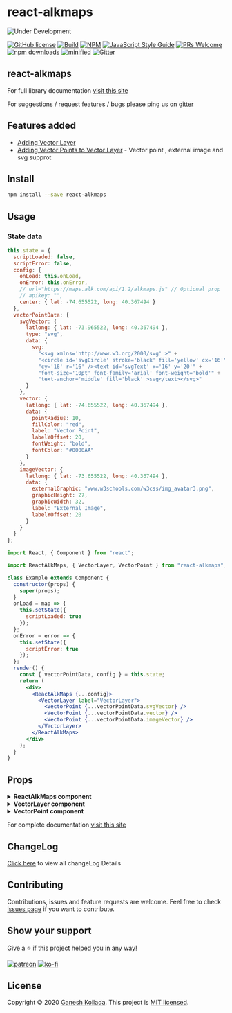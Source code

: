 # react-alkmaps

![Under Development](https://www.pngkey.com/png/detail/365-3650941_no-packages-are-available-right-now-website-under.png)

>

[![GitHub license][licence-image]][licence-url] [![Build][build-image]][build-url] [![NPM][npm-image]][npm-url] [![JavaScript Style Guide][codestyle-image]][codestyle-url] [![PRs Welcome][pr-image]][pr-url] [![npm downloads][downloads-image]][downloads-url] [![minified][minified-image]][minified-url] [![Gitter][gitter-image]][gitter-url]

## react-alkmaps

For full library documentation [visit this site](https://itsmeganeshcse.gitbook.io/react-alkmaps/)

For suggestions / request features / bugs please ping us on [gitter][gitter-url]

## Features added

- [Adding Vector Layer](https://github.com/itsmeganesh-cse-iiit/react-alkmaps/blob/master/CHANGELOG.md)
- [Adding Vector Points to Vector Layer](https://github.com/itsmeganesh-cse-iiit/react-alkmaps/blob/master/CHANGELOG.md) - Vector point , external image and svg supprot

## Install

```bash
npm install --save react-alkmaps
```

## Usage

### State data

```jsx
this.state = {
  scriptLoaded: false,
  scriptError: false,
  config: {
    onLoad: this.onLoad,
    onError: this.onError,
    // url="https://maps.alk.com/api/1.2/alkmaps.js" // Optional prop
    // apikey: "",
    center: { lat: -74.655522, long: 40.367494 }
  },
  vectorPointData: {
    svgVector: {
      latlong: { lat: -73.965522, long: 40.367494 },
      type: "svg",
      data: {
        svg:
          "<svg xmlns='http://www.w3.org/2000/svg' >" +
          "<circle id='svgCircle' stroke='black' fill='yellow' cx='16'" +
          "cy='16' r='16' /><text id='svgText' x='16' y='20'" +
          "font-size='10pt' font-family='arial' font-weight='bold'" +
          "text-anchor='middle' fill='black' >svg</text></svg>"
      }
    },
    vector: {
      latlong: { lat: -74.655522, long: 40.367494 },
      data: {
        pointRadius: 10,
        fillColor: "red",
        label: "Vector Point",
        labelYOffset: 20,
        fontWeight: "bold",
        fontColor: "#0000AA"
      }
    },
    imageVector: {
      latlong: { lat: -73.655522, long: 40.367494 },
      data: {
        externalGraphic: "www.w3schools.com/w3css/img_avatar3.png",
        graphicHeight: 27,
        graphicWidth: 32,
        label: "External Image",
        labelYOffset: 20
      }
    }
  }
};
```

```jsx
import React, { Component } from "react";

import ReactAlkMaps, { VectorLayer, VectorPoint } from "react-alkmaps";

class Example extends Component {
  constructor(props) {
    super(props);
  }
  onLoad = map => {
    this.setState({
      scriptLoaded: true
    });
  };
  onError = error => {
    this.setState({
      scriptError: true
    });
  };
  render() {
    const { vectorPointData, config } = this.state;
    return (
      <div>
        <ReactAlkMaps {...config}>
          <VectorLayer label="VectorLayer">
            <VectorPoint {...vectorPointData.svgVector} />
            <VectorPoint {...vectorPointData.vector} />
            <VectorPoint {...vectorPointData.imageVector} />
          </VectorLayer>
        </ReactAlkMaps>
      </div>
    );
  }
}
```

## Props

<details>
  <summary><b>ReactAlkMaps component</b></summary>

| Field   | Type            |  Default   |        Description        |
| ------- | --------------- | :--------: | :-----------------------: |
| onLoad  | func            |            | Invoked after script load |
| onError | func            |            | Invoked after script fail |
| url     | optional string | AlkMaps V2 |        AlkMaps URL        |
| apikey  | string          |            |      AlkMaps API key      |

</details>

<details>
  <summary><b>VectorLayer component</b></summary>

| Field | Type   |   Default    |    Description    |
| ----- | ------ | :----------: | :---------------: |
| label | string | Vector Layer | Vector Layer name |

</details>

<details>
  <summary><b>VectorPoint component</b></summary>
  
| Field   | Type                 |                              Default                               |            Description             |
| ------- | -------------------- | :----------------------------------------------------------------: | :--------------------------------: |
| latlong | object               |                                                                    |         Vector Layer name          |
| type    | `undefined` or `svg` |                             undefined                              |        Vector drawing type         |
| data    | svg                  |                  undefined OR `{svg: svgContent}`                  |     To draw using svg content      |
|         | image                | {`externalGraphic:imageURL,...`} OR `As mentioned in alkmaps site` | To draw vector with external image |
|         | vector               |     {`pointRadius: 10,...`} OR `As mentioned in Alk maps site`     |           To draw vector           |

</details>

For complete documentation [visit this site](https://itsmeganeshcse.gitbook.io/react-alkmaps/)

## ChangeLog

[Click here](https://github.com/itsmeganesh-cse-iiit/react-alkmaps/blob/master/CHANGELOG.md) to view all changeLog Details

## Contributing

Contributions, issues and feature requests are welcome.
Feel free to check [issues page](https://github.com/itsmeganesh-cse-iiit/react-alkmaps/issues) if you want to contribute.

## Show your support

Give a :star: if this project helped you in any way!

[![patreon](https://img.icons8.com/cotton/30/000000/donate--v2.png)](https://www.patreon.com/ganeshkoilada) [![ko-fi](https://www.ko-fi.com/img/githubbutton_sm.svg)](https://ko-fi.com/ganeshkoilada)

## License

Copyright © 2020 [Ganesh Koilada](https://github.com/itsmeganesh-cse-iiit).
This project is [MIT licensed](#).

[gitter-image]: https://badges.gitter.im/Join%20Chat.svg
[gitter-url]: https://gitter.im/react-alkmaps/community?utm_source=badge&utm_medium=badge&utm_campaign=pr-badge&utm_content=badge
[build-image]: https://travis-ci.org/itsmeganesh-cse-iiit/react-alkmaps.svg?branch=master
[build-url]: "#"
[licence-image]: https://img.shields.io/badge/license-MIT-blue.svg
[licence-url]: https://github.com/facebook/react/blob/master/LICENSE
[npm-image]: https://img.shields.io/npm/v/react-alkmaps.svg
[npm-url]: https://www.npmjs.com/package/react-alkmaps
[codestyle-image]: https://img.shields.io/badge/code_style-standard-yellow.svg
[codestyle-url]: https://standardjs.com
[pr-image]: https://img.shields.io/badge/PRs-welcome-blueviolet.svg
[pr-url]: "#"
[downloads-image]: https://img.shields.io/npm/dm/react-alkmaps.svg?style=flat-square
[downloads-url]: https://www.npmjs.com/package/react-alkmaps
[paypal-url]: https://www.paypal.me/GaneshKoilada
[minified-image]: https://badgen.net/bundlephobia/min/react-alkmaps
[minified-url]: https://www.npmjs.com/package/react-alkmaps
